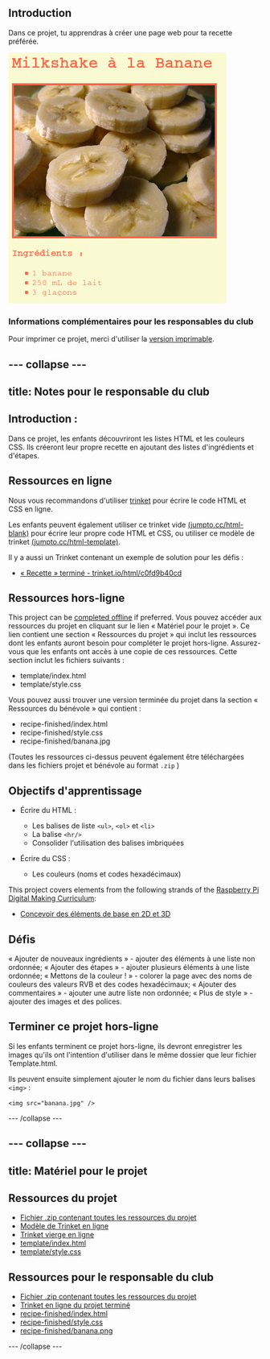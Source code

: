 ## Introduction

Dans ce projet, tu apprendras à créer une page web pour ta recette préférée.

![screenshot](images/recipe-final.png)

### Informations complémentaires pour les responsables du club

Pour imprimer ce projet, merci d'utiliser la [version imprimable](https://projects.raspberrypi.org/en/projects/recipe/print).

## \--- collapse \---

## title: Notes pour le responsable du club

## Introduction :

Dans ce projet, les enfants découvriront les listes HTML et les couleurs CSS. Ils créeront leur propre recette en ajoutant des listes d'ingrédients et d'étapes.

## Ressources en ligne

Nous vous recommandons d'utiliser [trinket](https://trinket.io/) pour écrire le code HTML et CSS en ligne.

Les enfants peuvent également utiliser ce trinket vide [(jumpto.cc/html-blank)](http://jumpto.cc/html-blank) pour écrire leur propre code HTML et CSS, ou utiliser ce modèle de trinket [(jumpto.cc/html-template)](http://jumpto.cc/html-template).

Il y a aussi un Trinket contenant un exemple de solution pour les défis :

+ [« Recette » terminé - trinket.io/html/c0fd9b40cd](https://trinket.io/html/c0fd9b40cd)

## Ressources hors-ligne

This project can be [completed offline](https://rpf.io/html-offline) if preferred. Vous pouvez accéder aux ressources du projet en cliquant sur le lien « Matériel pour le projet ». Ce lien contient une section « Ressources du projet » qui inclut les ressources dont les enfants auront besoin pour compléter le projet hors-ligne. Assurez-vous que les enfants ont accès à une copie de ces ressources. Cette section inclut les fichiers suivants :

+ template/index.html
+ template/style.css

Vous pouvez aussi trouver une version terminée du projet dans la section « Ressources du bénévole » qui contient :

+ recipe-finished/index.html
+ recipe-finished/style.css
+ recipe-finished/banana.jpg

(Toutes les ressources ci-dessus peuvent également être téléchargées dans les fichiers projet et bénévole au format `.zip` )

## Objectifs d'apprentissage

+ Écrire du HTML :
    
    + Les balises de liste `<ul>`, `<ol>` et `<li>`
    + La balise `<hr/>`
    + Consolider l'utilisation des balises imbriquées

+ Écrire du CSS :
    
    + Les couleurs (noms et codes hexadécimaux)

This project covers elements from the following strands of the [Raspberry Pi Digital Making Curriculum](https://rpf.io/curriculum):

+ [Concevoir des éléments de base en 2D et 3D](https://www.raspberrypi.org/curriculum/design/creator)

## Défis

« Ajouter de nouveaux ingrédients » - ajouter des éléments à une liste non ordonnée; « Ajouter des étapes » - ajouter plusieurs éléments à une liste ordonnée; « Mettons de la couleur ! » - colorer la page avec des noms de couleurs des valeurs RVB et des codes hexadécimaux; « Ajouter des commentaires » - ajouter une autre liste non ordonnée; « Plus de style » - ajouter des images et des polices.

## Terminer ce projet hors-ligne

Si les enfants terminent ce projet hors-ligne, ils devront enregistrer les images qu'ils ont l'intention d'utiliser dans le même dossier que leur fichier Template.html.

Ils peuvent ensuite simplement ajouter le nom du fichier dans leurs balises `<img>` :

    <img src="banana.jpg" />
    

\--- /collapse \---

## \--- collapse \---

## title: Matériel pour le projet

## Ressources du projet

+ [Fichier .zip contenant toutes les ressources du projet](https://rpf.io/p/en/recipe-go)
+ [Modèle de Trinket en ligne](http://jumpto.cc/trinket-template)
+ [Trinket vierge en ligne](http://jumpto.cc/trinket-blank)
+ [template/index.html](resources/template-index.html)
+ [template/style.css](resources/template-style.css)

## Ressources pour le responsable du club

+ [Fichier .zip contenant toutes les ressources du projet](https://rpf.io/p/en/recipe-go)
+ [Trinket en ligne du projet terminé](https://trinket.io/html/c0fd9b40cd)
+ [recipe-finished/index.html](resources/recipe-finished-index.html)
+ [recipe-finished/style.css](resources/recipe-finished-style.css)
+ [recipe-finished/banana.png](resources/recipe-finished-banana.png)

\--- /collapse \---